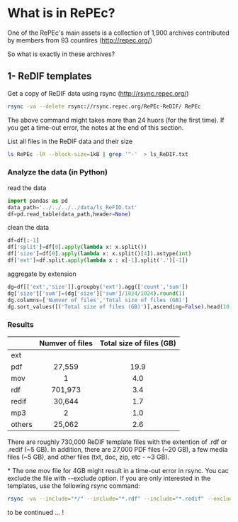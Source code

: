# What is in RePEc?

One of the RePEc's main assets is a collection of 1,900 archives contributed by members from 93 countires (http://repec.org/)

So what is exactly in these archives?

## 1- ReDIF templates
Get a copy of ReDIF data using rsync (http://rsync.repec.org/)

```bash 
rsync -va --delete rsync://rsync.repec.org/RePEc-ReDIF/ RePEc
```
The above command might takes more than 24 huors (for the first time). If you get a time-out error, the notes at the end of this section.

List all files in the ReDIF data and their size

```bash
ls RePEc -lR --block-size=1kB | grep '^-'  > ls_ReDIF.txt
```

### Analyze the data (in Python)
read the data
```python
import pandas as pd
data_path='../../../../data/ls_ReFID.txt'
df=pd.read_table(data_path,header=None)
```
clean the data
```python
df=df[:-1]
df['split']=df[0].apply(lambda x: x.split())
df['size']=df[0].apply(lambda x: x.split()[4]).astype(int)
df['ext']=df.split.apply(lambda x : x[-1].split('.')[-1])
```
aggregate by extension
```python
dg=df[['ext','size']].groupby('ext').agg(['count','sum'])
dg['size']['sum']=(dg['size']['sum']/1024/1024).round(1)
dg.columns=['Numver of files','Total size of files (GB)']
dg.sort_values([('Total size of files (GB)')],ascending=False).head(10)
```

### Results
|	| Numver of files 	| Total size of files (GB) |
|---|:---: 	| :---: |
| ext 	|  	|  	|
| pdf 	| 27,559 	| 19.9 	|
| mov 	| 1 	| 4.0 	|
| rdf 	| 701,973 	| 3.4 	|
| redif 	| 30,644 	| 1.7 	|
| mp3 	| 2 	| 1.0 	|
| others | 25,062 | 2.6 | 

There are roughly 730,000 ReDIF template files with the extention of .rdf or .redif (~5 GB). In addition, there are 27,000 PDF files (~20 GB), a few media files (~5 GB), and other files (txt, doc, zip, etc - ~3 GB).

\* The one mov file for 4GB might result in a time-out error in rsync. You cac exclude the file with --exclude option. If you are only interested in the templates, use the following rsync command:

```bash
rsync -va --include="*/" --include="*.rdf" --include="*.redif" --exclude="*"  --delete rsync://rsync.repec.org/RePEc-ReDIF/ rdf
```

to be continued ... !
